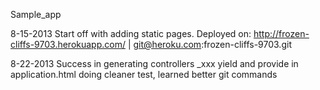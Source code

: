 Sample_app

8-15-2013
Start off with adding static pages.
Deployed on:
http://frozen-cliffs-9703.herokuapp.com/ | git@heroku.com:frozen-cliffs-9703.git

8-22-2013
Success in generating controllers
_xxx yield and provide in application.html
doing cleaner test,
learned better git commands
